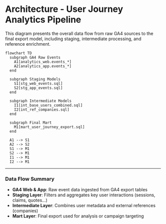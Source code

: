 # Architecture - User Journey Analytics Pipeline

This diagram presents the overall data flow from raw GA4 sources to the final export model, including staging, intermediate processing, and reference enrichment.

```mermaid
flowchart TD
  subgraph GA4 Raw Events
    A1[analytics_web.events_*]
    A2[analytics_app.events_*]
  end

  subgraph Staging Models
    S1[stg_web_events.sql]
    S2[stg_app_events.sql]
  end

  subgraph Intermediate Models
    I1[int_base_users_combined.sql]
    I2[int_ref_companies.sql]
  end

  subgraph Final Mart
    M1[mart_user_journey_export.sql]
  end

  A1 --> S1
  A2 --> S2
  S1 --> M1
  S2 --> M1
  I1 --> M1
  I2 --> M1
```

---

### Data Flow Summary

- **GA4 Web & App**: Raw event data ingested from GA4 export tables
- **Staging Layer**: Filters and aggregates key user interactions (sessions, claims, quotes…)
- **Intermediate Layer**: Combines user metadata and external references (companies)
- **Mart Layer**: Final export used for analysis or campaign targeting

